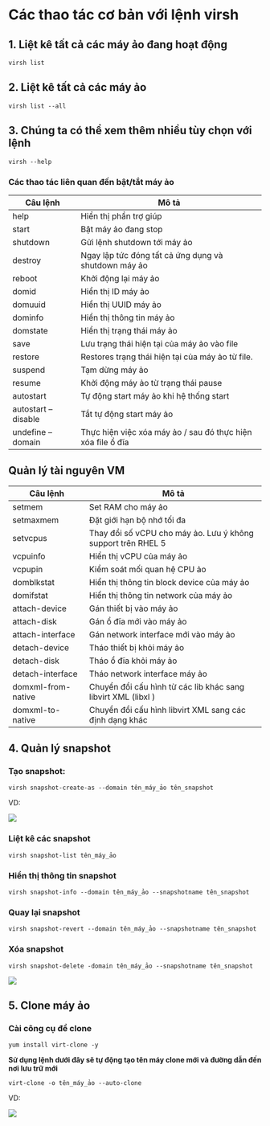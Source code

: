# Các thao tác cơ bản với lệnh virsh


## **1. Liệt kê tất cả các máy ảo đang hoạt động**

`virsh list`

## **2. Liệt kê tất cả các máy ảo**

`virsh list --all`

## **3. Chúng ta có thể xem thêm nhiều tùy chọn với lệnh**

`virsh --help`

### Các thao tác liên quan đến bật/tắt máy ảo

| Câu lệnh | Mô tả |
|----------|-------|
|help|	Hiển thị phần trợ giúp
|start|	Bật máy ảo đang stop
|shutdown|	Gửi lệnh shutdown tới máy ảo
|destroy|	Ngay lập tức đóng tất cả ứng dụng và shutdown máy ảo
|reboot|	Khởi động lại máy ảo
|domid|	Hiển thị ID máy ảo
|domuuid|	Hiển thị UUID máy ảo
|dominfo|	Hiển thị thông tin máy ảo
|domstate|	Hiển thị trạng thái máy ảo
|save|	Lưu trạng thái hiện tại của máy ảo vào file
|restore|	Restores trạng thái hiện tại của máy ảo từ file.
suspend|	Tạm dừng máy ảo
resume|	Khởi động máy ảo từ trạng thái pause
autostart|	Tự động start máy ảo khi hệ thống start
autostart –disable|	Tắt tự động start máy ảo
undefine –domain|	Thực hiện việc xóa máy ảo / sau đó thực hiện xóa file ổ đĩa

## Quản lý tài nguyên VM

| Câu lệnh | Mô tả |
|----------|-------|
setmem|	Set RAM cho máy ảo
setmaxmem|	Đặt giới hạn bộ nhớ tối đa
setvcpus|	Thay đổi số vCPU cho máy ảo. Lưu ý không support trên RHEL 5
vcpuinfo|	Hiển thị vCPU của máy ảo
vcpupin|	Kiểm soát mối quan hệ CPU ảo
domblkstat|	Hiển thị thông tin block device của máy ảo
domifstat|	Hiển thị thông tin network của máy ảo
attach-device|	Gán thiết bị vào máy ảo
attach-disk	|Gán ổ đĩa mới vào máy ảo
attach-interface|	Gán network interface mới vào máy ảo
detach-device|	Tháo thiết bị khỏi máy ảo
detach-disk|	Tháo ổ đĩa khỏi máy ảo
detach-interface|	Tháo network interface máy ảo
domxml-from-native|	Chuyển đổi cấu hình từ các lib khác sang libvirt XML (libxl )
domxml-to-native|	Chuyển đổi cấu hình libvirt XML sang các định dạng khác

## 4.  Quản lý snapshot

### Tạo snapshot:

`virsh snapshot-create-as --domain tên_máy_ảo tên_snapshot`

VD: 

<img src=https://imgur.com/v9KhN70.jpg>

### Liệt kê các snapshot

`virsh snapshot-list tên_máy_ảo`

### Hiển thị thông tin snapshot

`virsh snapshot-info --domain tên_máy_ảo --snapshotname tên_snapshot `

### Quay lại snapshot

`virsh snapshot-revert --domain tên_máy_ảo --snapshotname tên_snapshot`

### Xóa snapshot

`virsh snapshot-delete -domain tên_máy_ảo --snapshotname tên_snapshot`

<img src=https://imgur.com/yc1fgj1.jpg>

## 5. Clone máy ảo

### Cài công cụ để clone
`yum install virt-clone -y`

**Sử dụng lệnh dưới đây sẽ tự động tạo tên máy clone mới và đường dẫn đến nơi lưu trữ mới**

`virt-clone -o tên_máy_ảo --auto-clone`

VD:

<img src=https://imgur.com/wHMULoY.jpg>
